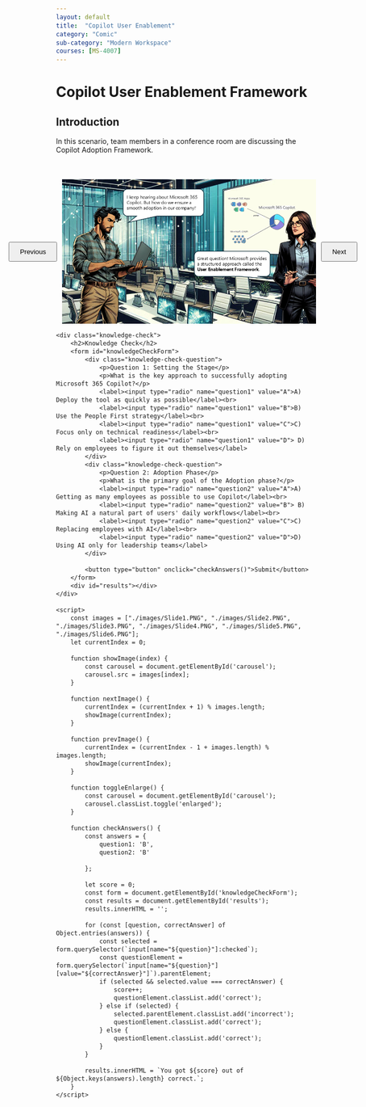 ```yaml
---
layout: default
title:  "Copilot User Enablement"
category: "Comic"
sub-category: "Modern Workspace"
courses: [MS-4007]
---
```


# Copilot User Enablement Framework

## Introduction
In this scenario, team members in a conference room are discussing the Copilot Adoption Framework.

<html lang="en">
<head>
    <meta charset="UTF-8">
    <meta name="viewport" content="width=device-width, initial-scale=1.0">
    <title>Image Carousel</title>
    <style>
        .carousel-container {
            display: flex;
            align-items: center;
            justify-content: center;
            margin-top: 50px;
        }
        .carousel-image {
            width: 800px;
            max-height: 700px;
            transition: transform 0.3s ease;
            cursor: pointer;
        }
        .carousel-image.enlarged {
            transform: scale(1.5);
        }
        .carousel-button {
            padding: 10px 20px;
            margin: 0 10px;
            cursor: pointer;
        }
        .knowledge-check {
            margin-top: 50px;
        }
        .knowledge-check-question {
            margin-bottom: 20px;
        }
        .correct {
            color: green;
        }
        .incorrect {
            color: red;
        }
    </style>
</head>
<body>
    <div class="carousel-container">
        <button class="carousel-button" onclick="prevImage()">Previous</button>
        <img id="carousel" class="carousel-image" src="./images/Slide1.PNG" alt="Image Carousel" onclick="toggleEnlarge()">
        <button class="carousel-button" onclick="nextImage()">Next</button>
    </div>

    <div class="knowledge-check">
        <h2>Knowledge Check</h2>
        <form id="knowledgeCheckForm">
            <div class="knowledge-check-question">
                <p>Question 1: Setting the Stage</p>
                <p>What is the key approach to successfully adopting Microsoft 365 Copilot?</p>
                <label><input type="radio" name="question1" value="A">A) Deploy the tool as quickly as possible</label><br>
                <label><input type="radio" name="question1" value="B">B) Use the People First strategy</label><br>
                <label><input type="radio" name="question1" value="C">C) Focus only on technical readiness</label><br>
                <label><input type="radio" name="question1" value="D"> D) Rely on employees to figure it out themselves</label>
            </div>
            <div class="knowledge-check-question">
                <p>Question 2: Adoption Phase</p>
                <p>What is the primary goal of the Adoption phase?</p>
                <label><input type="radio" name="question2" value="A">A) Getting as many employees as possible to use Copilot</label><br>
                <label><input type="radio" name="question2" value="B"> B) Making AI a natural part of users' daily workflows</label><br>
                <label><input type="radio" name="question2" value="C">C) Replacing employees with AI</label><br>
                <label><input type="radio" name="question2" value="D">D) Using AI only for leadership teams</label>
            </div>
     
            <button type="button" onclick="checkAnswers()">Submit</button>
        </form>
        <div id="results"></div>
    </div>

    <script>
        const images = ["./images/Slide1.PNG", "./images/Slide2.PNG", "./images/Slide3.PNG", "./images/Slide4.PNG", "./images/Slide5.PNG", "./images/Slide6.PNG"];
        let currentIndex = 0;

        function showImage(index) {
            const carousel = document.getElementById('carousel');
            carousel.src = images[index];
        }

        function nextImage() {
            currentIndex = (currentIndex + 1) % images.length;
            showImage(currentIndex);
        }

        function prevImage() {
            currentIndex = (currentIndex - 1 + images.length) % images.length;
            showImage(currentIndex);
        }

        function toggleEnlarge() {
            const carousel = document.getElementById('carousel');
            carousel.classList.toggle('enlarged');
        }

        function checkAnswers() {
            const answers = {
                question1: 'B',
                question2: 'B'
               
            };

            let score = 0;
            const form = document.getElementById('knowledgeCheckForm');
            const results = document.getElementById('results');
            results.innerHTML = '';

            for (const [question, correctAnswer] of Object.entries(answers)) {
                const selected = form.querySelector(`input[name="${question}"]:checked`);
                const questionElement = form.querySelector(`input[name="${question}"][value="${correctAnswer}"]`).parentElement;
                if (selected && selected.value === correctAnswer) {
                    score++;
                    questionElement.classList.add('correct');
                } else if (selected) {
                    selected.parentElement.classList.add('incorrect');
                    questionElement.classList.add('correct');
                } else {
                    questionElement.classList.add('correct');
                }
            }

            results.innerHTML = `You got ${score} out of ${Object.keys(answers).length} correct.`;
        }
    </script>
</body>
</html>
